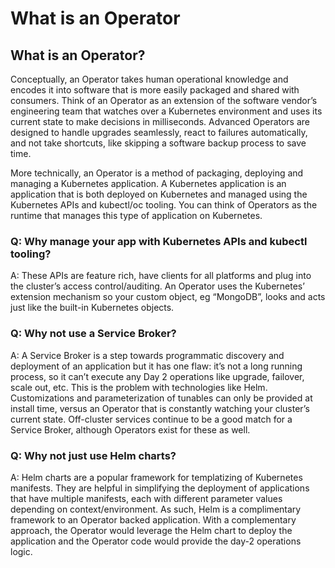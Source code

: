 # What is an Operator

## **What is an Operator?**

Conceptually, an Operator takes human operational knowledge and encodes it into software that is more easily packaged and shared with consumers. Think of an Operator as an extension of the software vendor’s engineering team that watches over a Kubernetes environment and uses its current state to make decisions in milliseconds. Advanced Operators are designed to handle upgrades seamlessly, react to failures automatically, and not take shortcuts, like skipping a software backup process to save time.  

More technically, an Operator is a method of packaging, deploying and managing a Kubernetes application. A Kubernetes application is an application that is both deployed on Kubernetes and managed using the Kubernetes APIs and kubectl/oc tooling.  You can think of Operators as the runtime that manages this type of application on Kubernetes.  

### Q: Why manage your app with Kubernetes APIs and kubectl tooling?

A: These APIs are feature rich, have clients for all platforms and plug into the cluster’s access control/auditing. An Operator uses the Kubernetes’ extension mechanism so your custom object, eg “MongoDB”, looks and acts just like the built-in Kubernetes objects.  

### Q: Why not use a Service Broker?

A: A Service Broker is a step towards programmatic discovery and deployment of an application but it has one flaw: it’s not a long running process, so it can’t execute any Day 2 operations like upgrade, failover, scale out, etc. This is the problem with technologies like Helm. Customizations and parameterization of tunables can only be provided at install time, versus an Operator that is constantly watching your cluster’s current state. Off-cluster services continue to be a good match for a Service Broker, although Operators exist for these as well.  

### Q: Why not just use Helm charts?

A: Helm charts are a popular framework for templatizing of Kubernetes manifests. They are helpful in simplifying the deployment of applications that have multiple manifests, each with different parameter values depending on context/environment. As such, Helm is a complimentary framework to an Operator backed application. With a complementary approach, the Operator would leverage the Helm chart to deploy the application and the Operator code would provide the day-2 operations logic.

